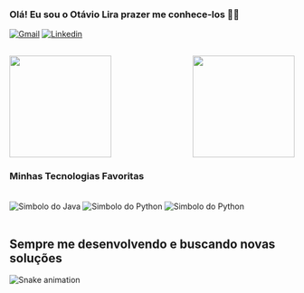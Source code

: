 ### Olá! Eu sou o Otávio Lira prazer me conhece-los 👋😄

[![Gmail](https://img.shields.io/badge/Gmail-D14836?style=for-the-badge&logo=gmail&logoColor=white)](otavioliraneves@gmail.com)
[![Linkedin](https://img.shields.io/badge/LinkedIn-0077B5?style=for-the-badge&logo=linkedin&logoColor=white)](https://www.linkedin.com/in/otavioliraneves/)

##

<div>
 <img  height="180em" src="https://github-readme-stats.vercel.app/api?username=OtavioLira&show_icons=true&theme=synthwave&bg_color=-50,6e0079,79093e,bd0d60,af00ff"/>
 
  <img  height="180em" align="right" src="https://github-readme-stats.vercel.app/api/top-langs/?username=OtavioLira&layout=compact&langs_count=7&theme=synthwave&bg_color=-50,6e0079,79093e,bd0d60,af00ff"/>

</div>

### Minhas Tecnologias Favoritas
<div style="display: inline_block"> <br/>
    <img align="center" alt="Simbolo do Java" src="https://img.shields.io/badge/Java-ED8B00?style=for-the-badge&logo=openjdk&logoColor=white"/>
    <img align="center" alt="Simbolo do Python" src="https://img.shields.io/badge/Python-3776AB?style=for-the-badge&logo=python&logoColor=white"/>
    <img align="center" alt="Simbolo do Python" src="https://img.shields.io/badge/JavaScript-F7DF1E?style=for-the-badge&logo=javascript&logoColor=black"/>
</div><br/>

## Sempre me desenvolvendo e buscando novas soluções

![Snake animation](https://github.com/OtavioLira/OtavioLira/blob/output/github-contribution-grid-snake.svg)
